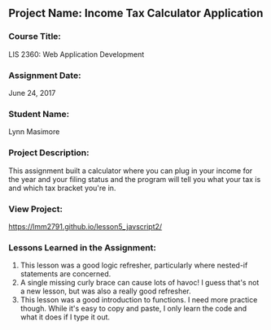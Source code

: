 ## Project Name:  Income Tax Calculator Application

### Course Title:
LIS 2360:  Web Application Development

### Assignment Date:  
June 24, 2017

### Student Name:  
Lynn Masimore

### Project Description:
This assignment built a calculator where you can plug in your income for the year and your filing status and the program will tell you what your tax is and which tax bracket you're in.

### View Project:
https://lmm2791.github.io/lesson5_javscript2/

### Lessons Learned in the Assignment:
1. This lesson was a good logic refresher, particularly where nested-if statements are concerned.
2. A single missing curly brace can cause lots of havoc! I guess that's not a new lesson, but was also a really good refresher.
3. This lesson was a good introduction to functions. I need more practice though. While it's easy to copy and paste, I only learn the code and what it does if I type it out.

